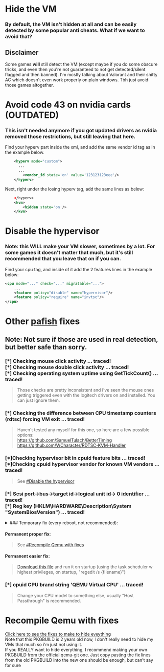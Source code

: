 # Hide the VM 

### By default, the VM isn't hidden at all and can be easily detected by some popular anti cheats. What if we want to avoid that?

## Disclaimer
Some games **will** still detect the VM (except maybe if you do some obscure tricks, and even then you're not guaranteed to not get detected/silent flagged and then banned). I'm mostly talking about Valorant and their shitty AC which doesn't even work properly on plain windows. Tbh just avoid those games altogether.


# Avoid code 43 on nvidia cards (OUTDATED)

### This isn't needed anymore if you got updated drivers as nvidia removed those restrictions, but still leaving that here.

Find your hyperv part inside the xml, and add the same vendor id tag as in the example below:
```xml
    <hyperv mode="custom">
      ...
      ...
        <vendor_id state='on' value='123123123eee'/>
    </hyperv>
```
Next, right under the losing hyperv tag, add the same lines as below:
```xml
    </hyperv>
    <kvm>
        <hidden state='on'/>
    </kvm>
```


# Disable the hypervisor

### Note: this **WILL** make your VM slower, sometimes by a lot. For some games it doesn't matter that much, but it's still recommended that you leave that on if you can.

Find your cpu tag, and inside of it add the 2 features lines in the example below:
```xml
<cpu mode="..." check="..." migratable="...">
    ...
    <feature policy="disable" name="hypervisor"/>
    <feature policy="require" name="invtsc"/>
</cpu>
```

# Other [pafish](https://github.com/a0rtega/pafish) fixes

## Note: Not sure if those are used in real detection, but better safe than sorry.

### [\*] Checking mouse click activity ... traced!<br>[\*] Checking mouse double click activity ... traced!<br>[\*] Checking operating system uptime using GetTickCount() ... traced!
> Those checks are pretty inconsistent and i've seen the mouse ones getting triggered even with the logitech drivers on and installed. You can just ignore them.


### [\*] Checking the difference between CPU timestamp counters (rdtsc) forcing VM exit ... traced!
> Haven't tested any myself for this one, so here are a few possible options: <br>
> https://github.com/SamuelTulach/BetterTiming <br>
> https://github.com/WCharacter/RDTSC-KVM-Handler


### [\*]Checking hypervisor bit in cpuid feature bits ... traced!<br>[\*]Checking cpuid hypervisor vendor for known VM vendors ... traced!
> See [#Disable the hypervisor](#disable-the-hypervisor)


### [\*] Scsi port->bus->target id->logical unit id-> 0 identifier ... traced!<br>[\*] Reg key (HKLM\HARDWARE\Description\System "SystemBiosVersion") ... traced!

<details> 
<summary> ### Temporary fix (every reboot, not recommended): </summary>

> Change the following registery keys:<br>
> ### `Computer\HKEY_LOCAL_MACHINE\HARDWARE\DEVICEMAP\Scsi\Scsi Port 0\Scsi Bus 0\Target Id 0\Logical Unit Id 0`
> > Identifier: "CT1000MX500SSD1"<br>
>
> ### `Computer\HKEY_LOCAL_MACHINE\HARDWARE\DESCRIPTION\System`
> > SystemBiosVersion: set as something else 
>
> ### `Computer\HKEY_LOCAL_MACHINE\HARDWARE\DESCRIPTION\System\BIOS`
> > SystemProductName: "To Be Filled By O.E.M."<br>
> > SystemVersion: "To Be Filled By O.E.M."<br>
> > BIOSVendor: "American Megatrends Inc."<br>
> > BIOSVersion: "P4.40"<br>
> 
</details>

#### Permanent proper fix:
> See [#Recompile Qemu with fixes](#recompile-qemu-with-fixes)

#### Permanent easier fix:
> [Download this file](assets/hide/HideVM.reg) and run it on startup (using the task scheduler w highest privileges, on startup, "regedit /s {filename}")

### [\*] cpuid CPU brand string 'QEMU Virtual CPU' ... traced!
> Change your CPU model to something else, usually "Host Passthrough" is recommended.



# Recompile Qemu with fixes
[Click here to see the fixes to make to hide eveything](https://github.com/nbaertsch/qemu-git-patched-pkgbuild/blob/6c5092097060b83542965b1362c7afbc17e0dade/PKGBUILD#L43)<br>
Note that this PKGBUILD is 2 years old now, I don't really need to hide my VMs that much so i'm just not using it.<br>
If you REALLY want to hide everything, I recommend making your own PKGBUILD from the official qemu-git one. Just copy pasting the fix lines from the old PKGBUILD into the new one should be enough, but can't say for sure